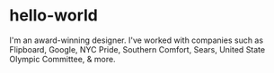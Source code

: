 # hello-world

I'm an award-winning designer. I've worked with companies such as Flipboard, Google, NYC Pride, Southern Comfort, Sears, United State Olympic Committee, & more.
